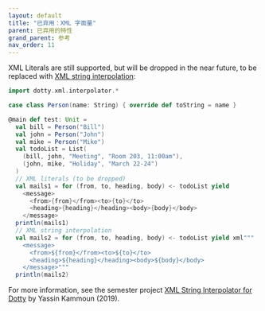 ```yaml
---
layout: default
title: "已弃用：XML 字面量"
parent: 已弃用的特性
grand_parent: 参考
nav_order: 11
---
```


XML Literals are still supported, but will be dropped in the near future, to
be replaced with [XML string interpolation](https://github.com/lampepfl/xml-interpolator):

```scala
import dotty.xml.interpolator.*

case class Person(name: String) { override def toString = name }

@main def test: Unit =
  val bill = Person("Bill")
  val john = Person("John")
  val mike = Person("Mike")
  val todoList = List(
    (bill, john, "Meeting", "Room 203, 11:00am"),
    (john, mike, "Holiday", "March 22-24")
  )
  // XML literals (to be dropped)
  val mails1 = for (from, to, heading, body) <- todoList yield
    <message>
      <from>{from}</from><to>{to}</to>
      <heading>{heading}</heading><body>{body}</body>
    </message>
  println(mails1)
  // XML string interpolation
  val mails2 = for (from, to, heading, body) <- todoList yield xml"""
    <message>
      <from>${from}</from><to>${to}</to>
      <heading>${heading}</heading><body>${body}</body>
    </message>"""
  println(mails2)
```

For more information, see the semester project [XML String Interpolator for Dotty](https://infoscience.epfl.ch/record/267527) by Yassin Kammoun (2019).
